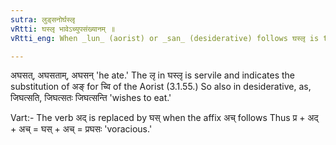 ```yaml
---
sutra: लुड्सनोर्घस्लृ
vRtti: घस्लृ भावेऽच्युपसंख्यानम् ॥
vRtti_eng: When _lun_ (aorist) or _san_ (desiderative) follows घस्लृ is the substitute of अद् 'to eat.'

---
```

अघसत्, अघसताम्, अघसन् 'he ate.' The लृ in घस्लृ is servile and indicates the substitution of अङ् for च्वि of the Aorist (3.1.55.) So also in desiderative, as, जिघत्सति, जिघत्सतः जिघत्सन्ति 'wishes to eat.'

Vart:- The verb अद् is replaced by घस् when the affix अच् follows Thus प्र + अद् + अच् = घस् + अच् = प्रघसः 'voracious.'